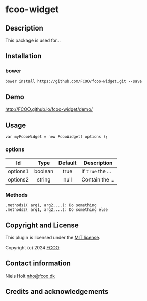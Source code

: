 # fcoo-widget
>


## Description
This package is used for...

## Installation
### bower
`bower install https://github.com/FCOO/fcoo-widget.git --save`

## Demo
http://FCOO.github.io/fcoo-widget/demo/ 

## Usage
```var myFcooWidget = new FcooWidget( options );```


### options
| Id | Type | Default | Description |
| :--: | :--: | :-----: | --- |
| options1 | boolean | true | If <code>true</code> the ... |
| options2 | string | null | Contain the ... |

### Methods

    .methods1( arg1, arg2,...): Do something
    .methods2( arg1, arg2,...): Do something else



## Copyright and License
This plugin is licensed under the [MIT license](https://github.com/FCOO/fcoo-widget/LICENSE).

Copyright (c) 2024 [FCOO](https://github.com/FCOO)

## Contact information

Niels Holt nho@fcoo.dk


## Credits and acknowledgements
